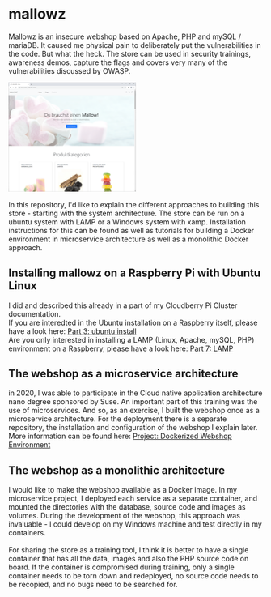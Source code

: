 # mallowz
Mallowz is an insecure webshop based on Apache, PHP and mySQL / mariaDB. 
It caused me physical pain to deliberately put the vulnerabilities in the code. 
But what the heck. The store can be used in security trainings, awareness demos, 
capture the flags and covers very many of the vulnerabilities discussed by OWASP.

<img src="./images/mallowz.png" width="50%">

In this repository, I'd like to explain the different approaches to building this store - starting with the system architecture. The store can be run on a ubuntu system with LAMP or a Windows system with xamp. Installation instructions for this can be found as well as tutorials for building a Docker environment in microservice architecture as well as a monolithic Docker approach.



## Installing mallowz on a Raspberry Pi with Ubuntu Linux
I did and described this already in a part of my Cloudberry Pi Cluster documentation. <br/>
If you are interedted in the Ubuntu installation on a Raspberry itself, please have a look here:
[Part 3: ubuntu install](https://github.com/jegali/Cloudberry-Cluster/blob/main/ubuntu-install.md)<br/>
Are you only interested in installing a LAMP (Linux, Apache, mySQL, PHP) environment on a Raspberry, please have a look here: [Part 7: LAMP](https://github.com/jegali/Cloudberry-Cluster/blob/main/install-lamp.md)<br/>



## The webshop as a microservice architecture
in 2020, I was able to participate in the Cloud native application architecture nano degree sponsored by Suse. An important part of this training was the use of microservices. And so, as an exercise, I built the webshop once as a microservice architecture. For the deployment there is a separate repository, the installation and configuration of the webshop I explain later. More information can be found here: [Project: Dockerized Webshop Environment](https://github.com/jegali/docker-nginx-mysql-php-phpmyadmin) 



## The webshop as a monolithic architecture
I would like to make the webshop available as a Docker image. In my microservice project, I deployed each service as a separate container, and mounted the directories with the database, source code and images as volumes. During the development of the webshop, this approach was invaluable - I could develop on my Windows machine and test directly in my containers. <br/><br/>
For sharing the store as a training tool, I think it is better to have a single container that has all the data, images and also the PHP source code on board. If the container is compromised during training, only a single container needs to be torn down and redeployed, no source code needs to be recopied, and no bugs need to be searched for. 
